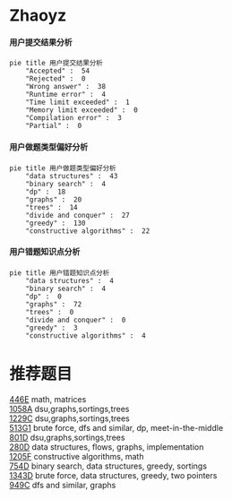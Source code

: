 # Zhaoyz

<!-- tabs:start -->



#### **用户提交结果分析**

```mermaid
pie title 用户提交结果分析
    "Accepted" :  54
    "Rejected" :  0
    "Wrong answer" :  38
    "Runtime error" :  4
    "Time limit exceeded" :  1
    "Memory limit exceeded" :  0
    "Compilation error" :  3
    "Partial" :  0
```

#### **用户做题类型偏好分析**

```mermaid
pie title 用户做题类型偏好分析
    "data structures" :  43
    "binary search" :  4
    "dp" :  18
    "graphs" :  20
    "trees" :  14
    "divide and conquer" :  27
    "greedy" :  130
    "constructive algorithms" :  22
```
#### **用户错题知识点分析**

```mermaid
pie title 用户错题知识点分析
    "data structures" :  4
    "binary search" :  4
    "dp" :  0
    "graphs" :  72
    "trees" :  0
    "divide and conquer" :  0
    "greedy" :  3
    "constructive algorithms" :  4
```



<!-- tabs:end -->
# 推荐题目
[446E](https://codeforces.com/contest/446/problem/E)		math,
                        matrices		  
[1058A](https://codeforces.com/contest/1058/problem/A)		dsu,graphs,sortings,trees		  
[1229C](https://codeforces.com/contest/1229/problem/C)		dsu,graphs,sortings,trees		  
[513G1](https://codeforces.com/contest/513G/problem/1)		brute force,
                        dfs and similar,
                        dp,
                        meet-in-the-middle		  
[801D](https://codeforces.com/contest/801/problem/D)		dsu,graphs,sortings,trees		  
[280D](https://codeforces.com/contest/280/problem/D)		data structures,
                        flows,
                        graphs,
                        implementation		  
[1205F](https://codeforces.com/contest/1205/problem/F)		constructive algorithms,
                        math		  
[754D](https://codeforces.com/contest/754/problem/D)		binary search,
                        data structures,
                        greedy,
                        sortings		  
[1343D](https://codeforces.com/contest/1343/problem/D)		brute force,
                        data structures,
                        greedy,
                        two pointers		  
[949C](https://codeforces.com/contest/949/problem/C)		dfs and similar,
                        graphs		  
